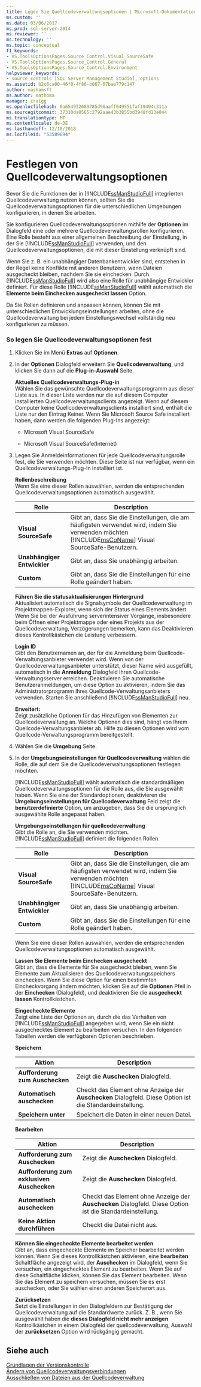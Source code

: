 ```yaml
---
title: Legen Sie Quellcodeverwaltungsoptionen | Microsoft-Dokumentation
ms.custom: ''
ms.date: 03/06/2017
ms.prod: sql-server-2014
ms.reviewer: ''
ms.technology: ''
ms.topic: conceptual
f1_keywords:
- VS.ToolsOptionsPages.Source_Control.Visual_SourceSafe
- VS.ToolsOptionsPages.Source_Control.General
- VS.ToolsOptionsPages.Source_Control.Environment
helpviewer_keywords:
- source controls [SQL Server Management Studio], options
ms.assetid: b2c6ca00-46f0-4f86-b067-07bae779c147
author: mashamsft
ms.author: mathoma
manager: craigg
ms.openlocfilehash: 0a654932689785d96aaff049551faf19494c311a
ms.sourcegitcommit: 37310da0565c2792aae43b3855bd3948fd13e044
ms.translationtype: MT
ms.contentlocale: de-DE
ms.lasthandoff: 12/18/2018
ms.locfileid: "53589894"
---
```

# <a name="set-source-control-options"></a>Festlegen von Quellcodeverwaltungsoptionen
  Bevor Sie die Funktionen der in [!INCLUDE[ssManStudioFull](../includes/ssmanstudiofull-md.md)] integrierten Quellcodeverwaltung nutzen können, sollten Sie die Quellcodeverwaltungsoptionen für die unterschiedlichen Umgebungen konfigurieren, in denen Sie arbeiten.  
  
 Sie konfigurieren Quellcodeverwaltungsoptionen mithilfe der **Optionen** im Dialogfeld eine oder mehrere Quellcodeverwaltungsrollen konfigurieren. Eine Rolle besteht aus einer allgemeinen Beschreibung der Einstellung, in der Sie [!INCLUDE[ssManStudioFull](../includes/ssmanstudiofull-md.md)] verwenden, und den Quellcodeverwaltungsoptionen, die mit dieser Einstellung verknüpft sind.  
  
 Wenn Sie z. B. ein unabhängiger Datenbankentwickler sind, entstehen in der Regel keine Konflikte mit anderen Benutzern, wenn Dateien ausgecheckt bleiben, nachdem Sie sie einchecken. Durch [!INCLUDE[ssManStudioFull](../includes/ssmanstudiofull-md.md)] wird also eine Rolle für unabhängige Entwickler definiert. Für diese Rolle [!INCLUDE[ssManStudioFull](../includes/ssmanstudiofull-md.md)] wählt automatisch die **Elemente beim Einchecken ausgecheckt lassen** Option.  
  
 Da Sie Rollen definieren und anpassen können, können Sie mit unterschiedlichen Entwicklungseinstellungen arbeiten, ohne die Quellcodeverwaltung bei jedem Einstellungswechsel vollständig neu konfigurieren zu müssen.  
  
### <a name="to-set-source-control-options"></a>So legen Sie Quellcodeverwaltungsoptionen fest  
  
1.  Klicken Sie im Menü **Extras** auf **Optionen**.  
  
2.  In der **Optionen** Dialogfeld erweitern Sie **Quellcodeverwaltung**, und klicken Sie dann auf die **Plug-in-Auswahl** Seite.  
  
     **Aktuelles Quellcodeverwaltungs-Plug-in**  
     Wählen Sie das gewünschte Quellcodeverwaltungsprogramm aus dieser Liste aus. In dieser Liste werden nur die auf diesem Computer installierten Quellcodeverwaltungsclients angezeigt. Wenn auf diesem Computer keine Quellcodeverwaltungsclients installiert sind, enthält die Liste nur den Eintrag Keiner. Wenn Sie Microsoft Source Safe installiert haben, dann werden die folgenden Plug-Ins angezeigt:  
  
    -   Microsoft Visual SourceSafe  
  
    -   Microsoft Visual SourceSafe(Internet)  
  
3.  Legen Sie Anmeldeinformationen für jede Quellcodeverwaltungsrolle fest, die Sie verwenden möchten. Diese Seite ist nur verfügbar, wenn ein Quellcodeverwaltungs-Plug-In installiert ist.  
  
     **Rollenbeschreibung**  
     Wenn Sie eine dieser Rollen auswählen, werden die entsprechenden Quellcodeverwaltungsoptionen automatisch ausgewählt.  
  
    |Rolle|Description|  
    |----------|-----------------|  
    |**Visual SourceSafe**|Gibt an, dass Sie die Einstellungen, die am häufigsten verwendet wird, indem Sie verwenden möchten [!INCLUDE[msCoName](../includes/msconame-md.md)] Visual SourceSafe-Benutzern.|  
    |**Unabhängiger Entwickler**|Gibt an, dass Sie unabhängig arbeiten.|  
    |**Custom**|Gibt an, dass Sie die Einstellungen für eine Rolle geändert haben.|  
  
     **Führen Sie die statusaktualisierungen Hintergrund**  
     Aktualisiert automatisch die Signalsymbole der Quellcodeverwaltung im Projektmappen-Explorer, wenn sich der Status eines Elements ändert. Wenn Sie bei der Ausführung serverintensiver Vorgänge, insbesondere beim Öffnen einer Projektmappe oder eines Projekts aus der Quellcodeverwaltung, Verzögerungen bemerken, kann das Deaktivieren dieses Kontrollkästchen die Leistung verbessern.  
  
     **Login ID**  
     Gibt den Benutzernamen an, der für die Anmeldung beim Quellcode-Verwaltungsanbieter verwendet wird. Wenn von der Quellcodeverwaltungsanbieter unterstützt, dieser Name wird ausgefüllt, automatisch in die **Anmeldung** Dialogfeld Ihren Quellcode-Verwaltungsserver erreichen. Deaktivieren Sie automatische Benutzeranmeldungen, um diese Option zu aktivieren, indem Sie das Administratorprogramm Ihres Quellcode-Verwaltungsanbieters verwenden. Starten Sie anschließend [!INCLUDE[ssManStudioFull](../includes/ssmanstudiofull-md.md)] neu.  
  
     **Erweitert:**  
     Zeigt zusätzliche Optionen für das Hinzufügen von Elementen zur Quellcodeverwaltung an. Welche Optionen dies sind, hängt von Ihrem Quellcode-Verwaltungsanbieter ab. Hilfe zu diesen Optionen wird vom Quellcode-Verwaltungsprogramm bereitgestellt.  
  
4.  Wählen Sie die **Umgebung** Seite.  
  
5.  In der **Umgebungseinstellungen für Quellcodeverwaltung** wählen die Rolle, die auf dem Sie die Quellcodeverwaltungsoptionen festlegen möchten.  
  
     [!INCLUDE[ssManStudioFull](../includes/ssmanstudiofull-md.md)] wählt automatisch die standardmäßigen Quellcodeverwaltungsoptionen für die Rolle aus, die Sie ausgewählt haben. Wenn Sie eine der Standardoptionen, deaktivieren die **Umgebungseinstellungen für Quellcodeverwaltung** Feld zeigt die **benutzerdefinierte** Option, um anzugeben, dass Sie die ursprünglich ausgewählte Rolle angepasst haben.  
  
     **Umgebungseinstellungen für quellcodeverwaltung**  
     Gibt die Rolle an, die Sie verwenden möchten. [!INCLUDE[ssManStudioFull](../includes/ssmanstudiofull-md.md)] definiert die folgenden Rollen.  
  
    |Rolle|Description|  
    |----------|-----------------|  
    |**Visual SourceSafe**|Gibt an, dass Sie die Einstellungen, die am häufigsten verwendet wird, indem Sie verwenden möchten [!INCLUDE[msCoName](../includes/msconame-md.md)] Visual SourceSafe-Benutzern.|  
    |**Unabhängiger Entwickler**|Gibt an, dass Sie unabhängig arbeiten.|  
    |**Custom**|Gibt an, dass Sie die Einstellungen für eine Rolle geändert haben.|  
  
     Wenn Sie eine dieser Rollen auswählen, werden die entsprechenden Quellcodeverwaltungsoptionen automatisch ausgewählt.  
  
     **Lassen Sie Elemente beim Einchecken ausgecheckt**  
     Gibt an, dass die Elemente für Sie ausgecheckt bleiben, wenn Sie Elemente zum Aktualisieren des Quellcodeverwaltungsspeichers einchecken. Wenn Sie diese Option für einen bestimmten Eincheckvorgang ändern möchten, klicken Sie auf die **Optionen** Pfeil in der **Einchecken** (Dialogfeld), und deaktivieren Sie die **ausgecheckt lassen** Kontrollkästchen.  
  
     **Eingecheckte Elemente**  
     Zeigt eine Liste der Optionen an, durch die das Verhalten von [!INCLUDE[ssManStudioFull](../includes/ssmanstudiofull-md.md)] angegeben wird, wenn Sie ein nicht ausgechecktes Element zu bearbeiten versuchen. In den folgenden Tabellen werden die verfügbaren Optionen beschrieben.  
  
     **Speichern**  
  
    |Aktion|Description|  
    |------------|-----------------|  
    |**Aufforderung zum Auschecken**|Zeigt die **Auschecken** Dialogfeld.|  
    |**Automatisch auschecken**|Checkt das Element ohne Anzeige der **Auschecken** Dialogfeld. Diese Option ist die Standardeinstellung.|  
    |**Speichern unter**|Speichert die Daten in einer neuen Datei.|  
  
     **Bearbeiten**  
  
    |Aktion|Description|  
    |------------|-----------------|  
    |**Aufforderung zum Auschecken**|Zeigt die **Auschecken** Dialogfeld.|  
    |**Aufforderung zum exklusiven Auschecken**|Zeigt die **Auschecken** Dialogfeld.|  
    |**Automatisch auschecken**|Checkt das Element ohne Anzeige der **Auschecken** Dialogfeld. Diese Option ist die Standardeinstellung.|  
    |**Keine Aktion durchführen**|Checkt die Datei nicht aus.|  
  
     **Können Sie eingecheckte Elemente bearbeitet werden**  
     Gibt an, dass eingecheckte Elemente im Speicher bearbeitet werden können. Wenn Sie dieses Kontrollkästchen aktivieren, eine **bearbeiten** Schaltfläche angezeigt wird, der **Auschecken** im Dialogfeld, wenn Sie versuchen, ein eingechecktes Element zu bearbeiten. Wenn Sie auf diese Schaltfläche klicken, können Sie das Element bearbeiten. Wenn Sie das Element zu speichern versuchen, müssen Sie es erst auschecken, oder Sie wählen einen anderen Speicherort aus.  
  
     **Zurücksetzen**  
     Setzt die Einstellungen in den Dialogfeldern zur Bestätigung der Quellcodeverwaltung auf die Standardwerte zurück. Z. B., wenn Sie ausgewählt haben die **dieses Dialogfeld nicht mehr anzeigen** Kontrollkästchen in einem Dialogfeld der quellcodeverwaltung, Auswahl der **zurücksetzen** Option wird rückgängig gemacht.  
  
## <a name="see-also"></a>Siehe auch  
 [Grundlagen der Versionskontrolle](../../2014/database-engine/source-control-basics.md)   
 [Ändern von Quellcodeverwaltungsverbindungen](../../2014/database-engine/change-source-control-connections.md)   
 [Ausschließen von Dateien aus der Quellcodeverwaltung](../../2014/database-engine/exclude-files-from-source-control.md)  
  
  
